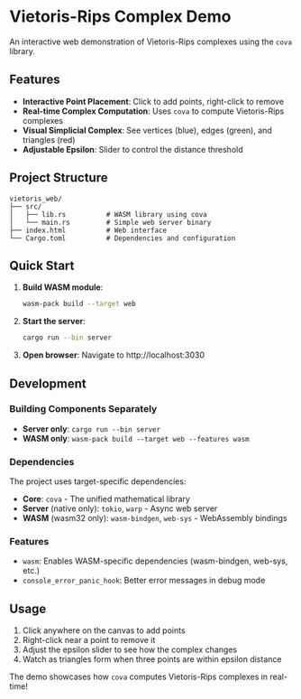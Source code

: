 # Vietoris-Rips Complex Demo

An interactive web demonstration of Vietoris-Rips complexes using the `cova` library.

## Features

- **Interactive Point Placement**: Click to add points, right-click to remove
- **Real-time Complex Computation**: Uses `cova` to compute Vietoris-Rips complexes
- **Visual Simplicial Complex**: See vertices (blue), edges (green), and triangles (red)
- **Adjustable Epsilon**: Slider to control the distance threshold

## Project Structure

```
vietoris_web/
├── src/
│   ├── lib.rs          # WASM library using cova
│   └── main.rs         # Simple web server binary
├── index.html          # Web interface
└── Cargo.toml          # Dependencies and configuration
```

## Quick Start

1. **Build WASM module**:
   ```bash
   wasm-pack build --target web
   ```

2. **Start the server**:
   ```bash
   cargo run --bin server
   ```

3. **Open browser**: Navigate to http://localhost:3030

## Development

### Building Components Separately

- **Server only**: `cargo run --bin server`
- **WASM only**: `wasm-pack build --target web --features wasm`

### Dependencies

The project uses target-specific dependencies:

- **Core**: `cova` - The unified mathematical library
- **Server** (native only): `tokio`, `warp` - Async web server
- **WASM** (wasm32 only): `wasm-bindgen`, `web-sys` - WebAssembly bindings

### Features

- `wasm`: Enables WASM-specific dependencies (wasm-bindgen, web-sys, etc.)
- `console_error_panic_hook`: Better error messages in debug mode

## Usage

1. Click anywhere on the canvas to add points
2. Right-click near a point to remove it
3. Adjust the epsilon slider to see how the complex changes
4. Watch as triangles form when three points are within epsilon distance

The demo showcases how `cova` computes Vietoris-Rips complexes in real-time! 